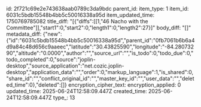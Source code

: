 id: 2f721c69e2e743638aab0789c3da9bdc
parent_id: 
item_type: 1
item_id: 6031c5bdb15548b4bb5c50016338a95d
item_updated_time: 1750769785082
title_diff: "[{\"diffs\":[[1,\"46 Nacho with the Committee\"]],\"start1\":0,\"start2\":0,\"length1\":0,\"length2\":27}]"
body_diff: "[]"
metadata_diff: {"new":{"id":"6031c5bdb15548b4bb5c50016338a95d","parent_id":"0fb7061b6b6a4d9a84c48d656c9aaeec","latitude":"30.43825590","longitude":"-84.28073290","altitude":"0.0000","author":"","source_url":"","is_todo":0,"todo_due":0,"todo_completed":0,"source":"joplin-desktop","source_application":"net.cozic.joplin-desktop","application_data":"","order":0,"markup_language":1,"is_shared":0,"share_id":"","conflict_original_id":"","master_key_id":"","user_data":"","deleted_time":0},"deleted":[]}
encryption_cipher_text: 
encryption_applied: 0
updated_time: 2025-06-24T12:58:09.447Z
created_time: 2025-06-24T12:58:09.447Z
type_: 13